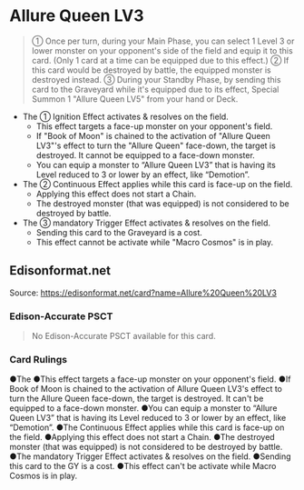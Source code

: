 # Allure Queen LV3

> ① Once per turn, during your Main Phase, you can select 1 Level 3 or lower monster on your opponent's side of the field and equip it to this card. (Only 1 card at a time can be equipped due to this effect.) ② If this card would be destroyed by battle, the equipped monster is destroyed instead. ③ During your Standby Phase, by sending this card to the Graveyard while it's equipped due to its effect, Special Summon 1 "Allure Queen LV5" from your hand or Deck.

*   The ① Ignition Effect activates & resolves on the field.
    *   This effect targets a face-up monster on your opponent's field.
    *   If "Book of Moon" is chained to the activation of "Allure Queen LV3"'s effect to turn the "Allure Queen" face-down, the target is destroyed. It cannot be equipped to a face-down monster.
    *   You can equip a monster to “Allure Queen LV3” that is having its Level reduced to 3 or lower by an effect, like “Demotion”.
*   The ② Continuous Effect applies while this card is face-up on the field.
    *   Applying this effect does not start a Chain.
    *   The destroyed monster (that was equipped) is not considered to be destroyed by battle.
*   The ③ mandatory Trigger Effect activates & resolves on the field.
    *   Sending this card to the Graveyard is a cost.
    *   This effect cannot be activate while "Macro Cosmos" is in play.

## Edisonformat.net

Source: https://edisonformat.net/card?name=Allure%20Queen%20LV3

### Edison-Accurate PSCT

> No Edison-Accurate PSCT available for this card.

### Card Rulings

●The ●This effect targets a face-up monster on your opponent's field.
●If Book of Moon is chained to the activation of Allure Queen LV3's effect to turn the Allure Queen face-down, the target is destroyed. It can't be equipped to a face-down monster.
●You can equip a monster to “Allure Queen LV3” that is having its Level reduced to 3 or lower by an effect, like “Demotion”.
●The Continuous Effect applies while this card is face-up on the field.
●Applying this effect does not start a Chain.
●The destroyed monster (that was equipped) is not considered to be destroyed by battle.
●The mandatory Trigger Effect activates & resolves on the field.
●Sending this card to the GY is a cost.
●This effect can't be activate while Macro Cosmos is in play.
            